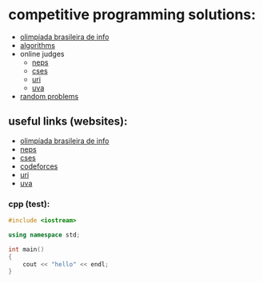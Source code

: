 # competitive programming solutions: 
   * [olimpíada brasileira de info](obi)
   * [algorithms](algs)
   * online judges 
     * [neps](neps) 
     * [cses](cses)
     * [uri](uri)
     * [uva](uva)
   * [random problems](problemas)

## useful links (websites):
   * [olimpíada brasileira de info](https://olimpiada.ic.unicamp.br)
   * [neps](https://neps.academy/br/dashboard) 
   * [cses](https://cses.fi)
   * [codeforces](https://codeforces.com)
   * [uri](https://www.urionlinejudge.com.br/judge/pt)
   * [uva](https://onlinejudge.org)

### cpp (test):

```cpp
#include <iostream>

using namespace std;		

int main()
{
	cout << "hello" << endl;
}
```
    
